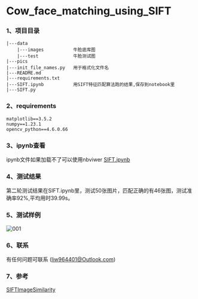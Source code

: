 # Cow_face_matching_using_SIFT
### 1、项目目录
```linux
|---data
    |---images           牛脸底库图
    |---test             牛脸测试图
|---pics
|---init_file_names.py   用于格式化文件名
|---README.md
|---requirements.txt     
|---SIFT.ipynb           用SIFT特征匹配算法跑的结果,保存到notebook里
|---SIFT.py
```

### 2、requirements
```linux
matplotlib==3.5.2
numpy==1.23.1
opencv_python==4.6.0.66
```

### 3、ipynb查看
ipynb文件如果加载不了可以使用nbviwer  [SIFT.ipynb](https://nbviewer.org/github/Frankie32244/Cow_face_matching_using_SIFT/blob/main/SIFT.ipynb)

### 4、测试结果
第二轮测试结果在SIFT.ipynb里，测试50张图片，匹配正确的有46张图，测试准确率92%,平均用时39.99s。

### 5、测试样例
![001](https://github.com/Frankie32244/cow_face_detection_using_SIFT/blob/main/pics/001.png)

### 6、联系

有任何问题可联系 (liw964401@Outlook.com)

### 7、参考
[SIFTImageSimilarity](https://github.com/adumrewal/SIFTImageSimilarity)


